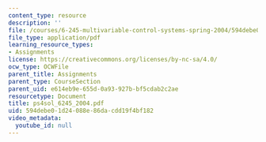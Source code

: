 ```yaml
---
content_type: resource
description: ''
file: /courses/6-245-multivariable-control-systems-spring-2004/594debe01d24088e86dacdd19f4bf182_ps4sol_6245_2004.pdf
file_type: application/pdf
learning_resource_types:
- Assignments
license: https://creativecommons.org/licenses/by-nc-sa/4.0/
ocw_type: OCWFile
parent_title: Assignments
parent_type: CourseSection
parent_uid: e614eb9e-655d-0a93-927b-bf5cdab2c2ae
resourcetype: Document
title: ps4sol_6245_2004.pdf
uid: 594debe0-1d24-088e-86da-cdd19f4bf182
video_metadata:
  youtube_id: null
---
```


